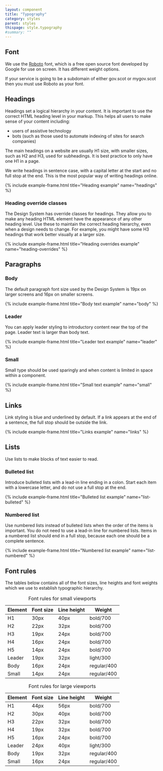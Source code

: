 ```yaml
---
layout: component
title: "Typography"
category: styles
parent: styles
thispage: style.typography
#summary: ""
---
```


## Font

We use the [Roboto](https://fonts.google.com/specimen/Roboto) font, which is a free open source font developed by Google for use on screen. It has different weight options.

If your service is going to be a subdomain of either gov.scot or mygov.scot then you must use Roboto as your font.




## Headings

Headings set a logical hierarchy in your content. It is important to use the correct HTML heading level in your markup. This helps all users to make sense of your content including:
* users of assistive technology
* bots (such as those used to automate indexing of sites for search companies)

The main headings on a website are usually H1 size, with smaller sizes, such as H2 and H3, used for subheadings. It is best practice to only have one H1 in a page.

We write headings in sentence case, with a capital letter at the start and no full stop at the end. This is the most popular way of writing headings online.

{% include example-frame.html title="Heading example" name="headings" %}

### Heading override classes

The Design System has override classes for headings. They allow you to make any heading HTML element have the appearance of any other heading level. Use these to maintain the correct heading hierarchy, even when a design needs to change. For example, you might have some H3 headings that work better visually at a larger size.

{% include example-frame.html title="Heading overrides example" name="heading-overrides" %}




## Paragraphs

### Body

The default paragraph font size used by the Design System is 19px on larger screens and 16px on smaller screens.

{% include example-frame.html title="Body text example" name="body" %}

### Leader

You can apply leader styling to introductory content near the top of the page. Leader text is larger than body text.

{% include example-frame.html title="Leader text example" name="leader" %}

### Small

Small type should be used sparingly and when content is limited in space within a component.

{% include example-frame.html title="Small text example" name="small" %}




## Links
Link styling is blue and underlined by default. If a link appears at the end of a sentence, the full stop should be outside the link.

{% include example-frame.html title="Links example" name="links" %}




## Lists

Use lists to make blocks of text easier to read.

### Bulleted list

Introduce bulleted lists with a lead-in line ending in a colon. Start each item with a lowercase letter, and do not use a full stop at the end.

{% include example-frame.html title="Bulleted list example" name="list-bulleted" %}

### Numbered list

Use numbered lists instead of bulleted lists when the order of the items is important. You do not need to use a lead-in line for numbered lists. Items in a numbered list should end in a full stop, because each one should be a complete sentence.

{% include example-frame.html title="Numbered list example" name="list-numbered" %}




## Font rules

The tables below contains all of the font sizes, line heights and font weights which we use to establish typographic hierarchy.

<table class="ds_table">
  <caption>Font rules for small viewports</caption>
  <thead>
    <tr>
      <th>Element</th>
      <th>Font size</th>
      <th>Line height</th>
      <th>Weight</th>
    </tr>
  </thead>
  <tbody>
    <tr>
      <td><span class="dss_font-table__h1">H1</span></td>
      <td>30px</td>
      <td>40px</td>
      <td>bold/700</td>
    </tr>
    <tr>
      <td><span class="dss_font-table__h2">H2</span></td>
      <td>22px</td>
      <td>32px</td>
      <td>bold/700</td>
    </tr>
    <tr>
      <td><span class="dss_font-table__h3">H3</span></td>
      <td>19px</td>
      <td>24px</td>
      <td>bold/700</td>
    </tr>
    <tr>
      <td><span class="dss_font-table__h4">H4</span></td>
      <td>16px</td>
      <td>24px</td>
      <td>bold/700</td>
    </tr>
    <tr>
      <td><span class="dss_font-table__h5">H5</span></td>
      <td>14px</td>
      <td>24px</td>
      <td>bold/700</td>
    </tr>
    <tr>
      <td><span class="dss_font-table__leader">Leader</span></td>
      <td>19px</td>
      <td>32px</td>
      <td>light/300</td>
    </tr>
    <tr>
      <td><span class="dss_font-table__body">Body</span></td>
      <td>16px</td>
      <td>24px</td>
      <td>regular/400</td>
    </tr>
    <tr>
      <td><span class="dss_font-table__small">Small</span></td>
      <td>14px</td>
      <td>24px</td>
      <td>regular/400</td>
    </tr>
  </tbody>
</table>

<table class="ds_table">
  <caption>Font rules for large viewports</caption>
  <thead>
    <tr>
      <th>Element</th>
      <th>Font size</th>
      <th>Line height</th>
      <th>Weight</th>
    </tr>
  </thead>
  <tbody>
    <tr>
      <td><span class="dss_font-table__h1  dss_font-table__h1--medium">H1</span></td>
      <td>44px</td>
      <td>56px</td>
      <td>bold/700</td>
    </tr>
    <tr>
      <td><span class="dss_font-table__h2  dss_font-table__h2--medium">H2</span></td>
      <td>30px</td>
      <td>40px</td>
      <td>bold/700</td>
    </tr>
    <tr>
      <td><span class="dss_font-table__h3  dss_font-table__h3--medium">H3</span></td>
      <td>22px</td>
      <td>32px</td>
      <td>bold/700</td>
    </tr>
    <tr>
      <td><span class="dss_font-table__h4  dss_font-table__h4--medium">H4</span></td>
      <td>19px</td>
      <td>32px</td>
      <td>bold/700</td>
    </tr>
    <tr>
      <td><span class="dss_font-table__h5  dss_font-table__h5--medium">H5</span></td>
      <td>16px</td>
      <td>24px</td>
      <td>bold/700</td>
    </tr>
    <tr>
      <td><span class="dss_font-table__leader  dss_font-table__leader--medium">Leader</span></td>
      <td>24px</td>
      <td>40px</td>
      <td>light/300</td>
    </tr>
    <tr>
      <td><span class="dss_font-table__body  dss_font-table__body--medium">Body</span></td>
      <td>19px</td>
      <td>32px</td>
      <td>regular/400</td>
    </tr>
    <tr>
      <td><span class="dss_font-table__small  dss_font-table__small--medium">Small</span></td>
      <td>16px</td>
      <td>24px</td>
      <td>regular/400</td>
    </tr>
  </tbody>
</table>
